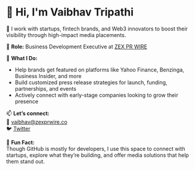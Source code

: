 # 👋 Hi, I'm Vaibhav Tripathi

🚀 I work with startups, fintech brands, and Web3 innovators to boost their visibility through high-impact media placements.

📍 **Role:** Business Development Executive at [ZEX PR WIRE](https://zexprwire.com)  

💼 **What I Do:**  
- Help brands get featured on platforms like Yahoo Finance, Benzinga, Business Insider, and more  
- Build customized press release strategies for launch, funding, partnerships, and events  
- Actively connect with early-stage companies looking to grow their presence

📫 **Let’s connect:**  
📧 vaibhav@zexprwire.co  
🐦 [Twitter](https://twitter.com/Vaibhav87i)  

🧠 **Fun Fact:**  
Though GitHub is mostly for developers, I use this space to connect with startups, explore what they’re building, and offer media solutions that help them stand out.




